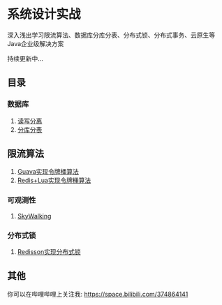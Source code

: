 # 系统设计实战

深入浅出学习限流算法、数据库分库分表、分布式锁、分布式事务、云原生等Java企业级解决方案

持续更新中...

## 目录

### 数据库

1. [读写分离](./database/sharding-read-write)
2. [分库分表](./database/sharding-sub)

## 限流算法

1. [Guava实现令牌桶算法](./rate-limiter/rate-limiter-guava)
2. [Redis+Lua实现令牌桶算法](./rate-limiter/rate-limiter-redis-lua)

### 可观测性

1. [SkyWalking](./observability/skywalking)

### 分布式锁

1. [Redisson实现分布式锁](./distributed/lock-redisson)

## 其他

你可以在哔哩哔哩上关注我: https://space.bilibili.com/374864141